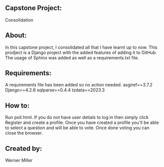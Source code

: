 ## Capstone Project:
Consolidation 

## About:
In this capstone project, I consolidated all that I have learnt up to now.
This prodject is a Django project with the added features of adding it to GitHub. The usage of Sphinx was added 
as well as a requirements.txt file.

## Requirements:
A requirements file has been added so no action needed.
asgiref==3.7.2
Django==4.2.6
sqlparse==0.4.4
tzdata==2023.3

## How to:
Run poll.html. If you do not have user detials to log in then simply click Register and create a profile. Once you have created
a profile you'll be able to select a question and will be able to vote. Once done voting you can close the browser.

## Created by:
Werner Miller
